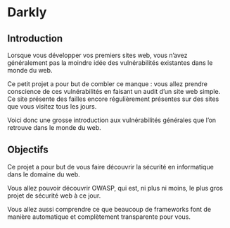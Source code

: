 # Darkly

## Introduction

  Lorsque vous développer vos premiers sites web, vous n’avez généralement pas la moindre idée des vulnérabilités existantes dans le monde du web.
  
  Ce petit projet a pour but de combler ce manque : vous allez prendre conscience de ces vulnérabilités en faisant un audit d’un site web simple. Ce site présente des failles encore régulièrement présentes sur des sites que vous visitez tous les jours.
  
  Voici donc une grosse introduction aux vulnérabilités générales que l’on retrouve dans le monde du web.

## Objectifs

  Ce projet a pour but de vous faire découvrir la sécurité en informatique dans le domaine du web.

  Vous allez pouvoir découvrir OWASP, qui est, ni plus ni moins, le plus gros projet de sécurité web à ce jour.

  Vous allez aussi comprendre ce que beaucoup de frameworks font de manière automatique et complètement transparente pour vous.
